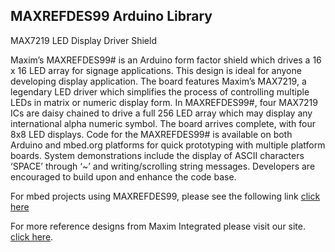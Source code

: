 ## MAXREFDES99 Arduino Library
MAX7219 LED Display Driver Shield

Maxim’s MAXREFDES99# is an Arduino form factor shield which drives a 16 x 16 LED array for signage applications.  This design is ideal for anyone developing display application.  The board features Maxim’s MAX7219, a legendary LED driver which simplifies the process of controlling multiple LEDs in matrix or numeric display form.  In MAXREFDES99#, four MAX7219 ICs are daisy chained to drive a full 256 LED array which may display any international alpha numeric symbol.  The board arrives complete, with four 8x8 LED displays.
Code for the MAXREFDES99# is available on both Arduino and mbed.org platforms for quick prototyping with multiple platform boards.  System demonstrations include the display of ASCII characters ‘SPACE’ through ‘~’ and writing/scrolling string messages.  Developers are encouraged to build upon and enhance the code base.

For mbed projects using MAXREFDES99, please see the following link [click here](https://developer.mbed.org/teams/Maxim-Integrated/code/MAXREFDES99_demo/)

For more reference designs from Maxim Integrated please visit our site.
[click here](https://www.maximintegrated.com/en/design/reference-design-center.html).
